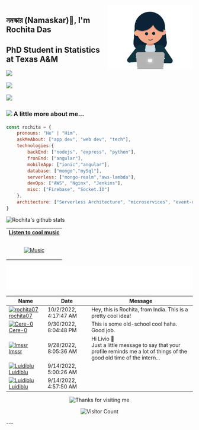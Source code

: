 <img align='right' src="https://github.com/rochita07/rochita07/blob/main/coding_gif.gif" width="230" >


##  নমস্কার (Namaskar)🙏, I'm Rochita Das 
##  PhD Student in Statistics at Texas A&M

[![](https://img.shields.io/badge/LinkedIn-rochitadas-blue)](https://www.linkedin.com/in/rochitadas/)

[![](https://img.shields.io/badge/Website-rochitadas-green)](https://rochita07.github.io/rochitadas.github.io/generic.html)

[![](https://img.shields.io/badge/Gmail-rochita.das.stat@gmail.com-red)](mailto:rochita.das.stat@gmail.com)


### <img src="https://media.giphy.com/media/VgCDAzcKvsR6OM0uWg/giphy.gif" width="50"> A little more about me...  

```javascript
const rochita = {
    pronouns: "He" | "Him",
    askMeAbout: ["app dev", "web dev", "tech"],
    technologies:{
        backEnd: ["nodejs", "express", "python"],
        fronEnd: ["angular"],
        mobileApp: ["ionic","angular"],
        database: ["mongo","mySql"],
        serverless: ["mongo-realm","aws-lambda"],
        devOps: ["AWS", "Nginx", "Jenkins"],
        misc: ["Firebase", "Socket.IO"]
    },
    architecture: ["Serverless Architecture", "microservices", "event-driven", "Single page applications"],
}
```

![Rochita's github stats](https://github-readme-stats.vercel.app/api?username=rochita07&hide=["issues"]&show_icons=true)





<!-- Social -->
<table width="100%" align="center">

<td align="center">
<a href="https://www.youtube.com/watch?v=3YxaaGgTQYM&ab_channel=EvanescenceVEVO">
<strong>Listen to cool music</strong>
<br />
<br />


<p>
<img height="100" alt="Music" src="https://raw.githubusercontent.com/BrunnerLivio/brunnerlivio/master/images/music.gif"> 
</a>
</p>

</td>
</tr>
</table>

<div align="center">
<a href="https://github.com/BrunnerLivio/brunnerlivio/issues/62#issuecomment-new"><img src="https://raw.githubusercontent.com/BrunnerLivio/brunnerlivio/master/images/guestbook.svg"></a> 
</div>

<!-- Guestbook -->
| Name | Date | Message |
|---|---|---|
| <a href="https://github.com/rochita07"><img width="24" src="https://avatars.githubusercontent.com/u/42886269?s=24&u=f2f9dece9efbcfac30a1e84d7697086208bfe9dc&v=4" alt="rochita07" /> rochita07</a> |10/2/2022, 4:17:47 AM|Hey, this is Rochita, from India. This is a pretty cool idea!|
| <a href="https://github.com/Cere-0"><img width="24" src="https://avatars.githubusercontent.com/u/105999339?s=24&u=536ae754fac16224b4413b263c1011ad124f417e&v=4" alt="Cere-0" /> Cere-0</a> |9/30/2022, 8:04:48 PM|This is some old-school cool haha. Good job.|
| <a href="https://github.com/lmssr"><img width="24" src="https://avatars.githubusercontent.com/u/44872924?s=24&u=c692f29b24caab54d561d11ed15af1d3dbbabbb1&v=4" alt="lmssr" /> lmssr</a> |9/28/2022, 8:05:36 AM|Hi Livio 👋<br />Just a little message to say that your profile reminds me a lot of things of the good old time of the intern...|
| <a href="https://github.com/Luidiblu"><img width="24" src="https://avatars.githubusercontent.com/u/40251675?s=24&u=8e0cd4fc115e6101912f4a559ebd4d2c1f7818d1&v=4" alt="Luidiblu" /> Luidiblu</a> |9/14/2022, 5:00:26 AM||
| <a href="https://github.com/Luidiblu"><img width="24" src="https://avatars.githubusercontent.com/u/40251675?s=24&u=8e0cd4fc115e6101912f4a559ebd4d2c1f7818d1&v=4" alt="Luidiblu" /> Luidiblu</a> |9/14/2022, 4:57:50 AM||
<!-- /Guestbook -->

<!-- Footer -->

<div align="center">

<img height="120" alt="Thanks for visiting me" width="100%" src="https://raw.githubusercontent.com/BrunnerLivio/brunnerlivio/master/images/marquee.svg" />
<br />

![Visitor Count](https://profile-counter.glitch.me/rochita07/count.svg)
    

</div>
---






<!---
rochita07/rochita07 is a ✨ special ✨ repository because its `README.md` (this file) appears on your GitHub profile.
You can click the Preview link to take a look at your changes.

⭐️ From [@ashrafkm](https://github.com/ashrafkm)
--->
